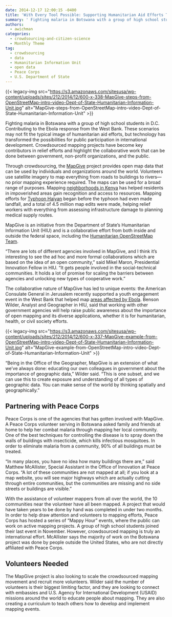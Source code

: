 ```yaml
---
date: 2014-12-17 12:00:15 -0400
title: 'With Every Tool Possible: Supporting Humanitarian Aid Efforts Through Crowdsourced Mapping'
summary: ' Fighting malaria in Botswana with a group of high school students in D.C. Contributing to the Ebola response from the West Bank. These scenarios may not fit the typical image of humanitarian aid efforts, but technology has transformed the possibilities for public participation in international development. Crowdsourced mapping projects have'
authors:
  - awichman
categories:
  - crowdsourcing-and-citizen-science
  - Monthly Theme
tag:
  - crowdsourcing
  - data
  - Humanitarian Information Unit
  - open data
  - Peace Corps
  - U.S. Department of State
---
```


{{< legacy-img src="https://s3.amazonaws.com/sitesusa/wp-content/uploads/sites/212/2014/12/600-x-338-MapGive-steps-from-OpenStreetMap-intro-video-Dept-of-State-Humanitarian-Information-Unit.jpg" alt="MapGive-steps-from-OpenStreetMap-intro-video-Dept-of-State-Humanitarian-Information-Unit" >}}

Fighting malaria in Botswana with a group of high school students in D.C. Contributing to the Ebola response from the West Bank. These scenarios may not fit the typical image of humanitarian aid efforts, but technology has transformed the possibilities for public participation in international development. Crowdsourced mapping projects have become key contributors in relief efforts and highlight the collaborative work that can be done between government, non-profit organizations, and the public.

Through crowdsourcing, the [MapGive](http://mapgive.state.gov/index.html) project provides open map data that can be used by individuals and organizations around the world. Volunteers use satellite imagery to map everything from roads to buildings to rivers—no prior mapping experience required. The maps can be used for a broad range of purposes. Mapping [neighborhoods in Kenya](http://mapgive.state.gov/stories/make-a-difference.html) has helped residents in impoverished areas gain recognition and access to resources. Mapping efforts for [Typhoon Haiyan](http://mapgive.state.gov/stories/responding-to-disasters.html) began before the typhoon had even made landfall, and a total of 4.5 million map edits were made, helping relief workers with everything from assessing infrastructure damage to planning medical supply routes.

MapGive is an initiative from the Department of State’s Humanitarian Information Unit (HIU) and is a collaborative effort from both inside and outside the federal space, including the [Humanitarian OpenStreetMap Team](http://hot.openstreetmap.org/).

“There are lots of different agencies involved in MapGive, and I think it’s interesting to see the ad hoc and more formal collaborations which are based on the idea of an open community,” said Mikel Maron, Presidential Innovation Fellow in HIU. “It gets people involved in the social-technical communities. It holds a lot of promise for scaling the barriers between agencies and unlocking new types of cooperative work.”

The collaborative nature of MapGive has led to unique events: the American Consulate General in Jerusalem recently supported a youth engagement event in the West Bank that helped map [areas affected by Ebola](http://jerusalem.usconsulate.gov/pr-10182014.html). Benson Wilder, Analyst and Geographer in HIU, said that working with other government agencies will help raise public awareness about the importance of open mapping and its diverse applications, whether it is for humanitarian, health, or civil society efforts.

{{< legacy-img src="https://s3.amazonaws.com/sitesusa/wp-content/uploads/sites/212/2014/12/600-x-337-MapGive-example-from-OpenStreetMap-intro-video-Dept-of-State-Humanitarian-Information-Unit.jpg" alt="MapGive-example-from-OpenStreetMap-intro-video-Dept-of-State-Humanitarian-Information-Unit" >}}

“Being in the Office of the Geographer, MapGive is an extension of what we&#8217;ve always done: educating our own colleagues in government about the importance of geographic data,” Wilder said. “This is one subset, and we can use this to create exposure and understanding of all types of geographic data. You can make sense of the world by thinking spatially and geographically.”

## Partnering with Peace Corps

Peace Corps is one of the agencies that has gotten involved with MapGive. A Peace Corps volunteer serving in Botswana asked family and friends at home to help her combat malaria through mapping her local community. One of the best techniques for controlling the disease is to spray down the walls of buildings with insecticide, which kills infectious mosquitoes. In order to eliminate malaria from a community, 90% of all buildings must be treated.

“In many places, you have no idea how many buildings there are,” said Matthew McAllister, Special Assistant in the Office of Innovation at Peace Corps. “A lot of these communities are not mapped at all; if you look at a map website, you will see major highways which are actually cutting through entire communities, but the communities are missing and no side streets or buildings are visible.”

With the assistance of volunteer mappers from all over the world, the 10 communities near the volunteer have all been mapped. A project that would have taken years to be done by hand was completed in under two months. In order to help draw attention and volunteers to mapping efforts, Peace Corps has hosted a series of “Mappy Hour” events, where the public can work on active mapping projects. A group of high school students joined their last event in November. However, crowdsourced mapping is truly an international effort. McAllister says the majority of work on the Botswana project was done by people outside the United States, who are not directly affiliated with Peace Corps.

## Volunteers Needed

The MapGive project is also looking to scale the crowdsourced mapping movement and recruit more volunteers. Wilder said the number of volunteers is their biggest limiting factor, and they are looking to connect with embassies and U.S. Agency for International Development (USAID) missions around the world to educate people about mapping. They are also creating a curriculum to teach others how to develop and implement mapping events.